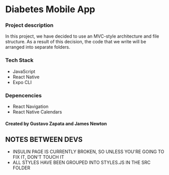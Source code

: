 # Diabetes Mobile App

### Project description

In this project, we have decided to use an MVC-style architecture and file structure. As a result of this decision, the code that we write will be arranged into separate folders.

### Tech Stack

- JavaScript
- React Native
- Expo CLI

### Depencencies

- React Navigation
- React Native Calendars

#### Created by Gustavo Zapata and James Newton

## NOTES BETWEEN DEVS

- INSULIN PAGE IS CURRENTLY BROKEN, SO UNLESS YOU'RE GOING TO FIX IT, DON'T TOUCH IT
- ALL STYLES HAVE BEEN GROUPED INTO STYLES.JS IN THE SRC FOLDER

